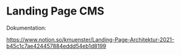 # Landing Page CMS

Dokumentation:

https://www.notion.so/kmuenster/Landing-Page-Architektur-2021-b45c1c7ae424457884eddd54eb1d8199
